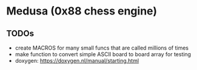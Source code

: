 # Medusa (0x88 chess engine)

## TODOs

- create MACROS for many small funcs that are called millions of times
- make function to convert simple ASCII board to board array for testing
- doxygen: https://doxygen.nl/manual/starting.html
